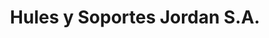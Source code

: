 ---
title: "Hules y Soportes Jordan S.A."
url: /san-jose/hules-y-soportes-jordan-s-a/
shop: general
---